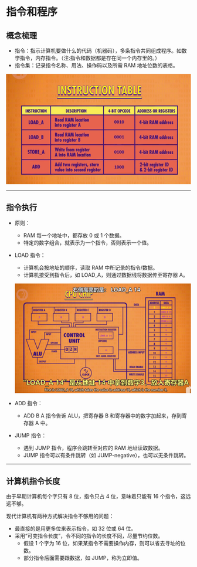 # 指令和程序

## 概念梳理

- 指令：指示计算机要做什么的代码（机器码），多条指令共同组成程序。如数学指令，内存指令。（注:指令和数据都是存在同一个内存里的。）
- 指令集：记录指令名称、用法、操作码以及所需 RAM 地址位数的表格。

![8.1](./resources/8.1.png)

---

## 指令执行

- 原则：
  - RAM 每一个地址中，都存放 0 或 1 个数据。
  - 特定的数字组合，就表示为一个指令，否则表示一个值。
- LOAD 指令：
  - 计算机会按地址的顺序，读取 RAM 中所记录的指令/数据。
  - 计算机接受到指令后，如 LOAD_A，则通过数据线将数据传至寄存器 A。
  
  ![8.2](./resources/8.2.png)
- ADD 指令：
  - ADD B A 指令告诉 ALU，把寄存器 B 和寄存器中的数字加起来，存到寄存器 A 中。
- JUMP 指令：
  - 遇到 JUMP 指令，程序会跳转至对应的 RAM 地址读取数据。
  - JUMP 指令可以有条件跳转（如 JUMP-negative），也可以无条件跳转。

---

## 计算机指令长度

由于早期计算机每个字只有 8 位，指令只占 4 位，意味着只能有 16 个指令，这远远不够。

现代计算机有两种方式解决指令不够用的问题：

- 最直接的是用更多位来表示指令，如 32 位或 64 位。
- 采用“可变指令长度”，令不同的指令的长度不同，尽量节约位数。
  - 假设 1 个字为 16 位，如果某指令不需要操作内存，则可以省去寻址的位数。
  - 部分指令后面需要跟数据，如 JUMP，称为立即值。
  